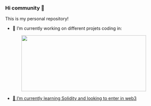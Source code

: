 ### Hi community 👋

This is my personal repository!

- 🔭 I’m currently working on different projets coding in:
<div align="center">
  <a href="https://github.com/BorjaRuizReverter">
  <img height="180em" width="400cm" src="https://github-readme-stats.vercel.app/api/top-langs/?username=alanny-design&layout=compact&langs_count=7&theme=algolia"/>
</div>


- 🌱 I’m currently learning Solidity and looking to enter in web3
  
  <!--
**alanny-design/alanny-design** is a ✨ _special_ ✨ repository because its `README.md` (this file) appears on your GitHub profile.
- 👯 I’m looking to collaborate on ...
- 🤔 I’m looking for help with ...
- 💬 Ask me about ...
- 📫 How to reach me: ...
- 😄 Pronouns: ...
- ⚡ Fun fact: ...
Here are some ideas to get you started:
-->
